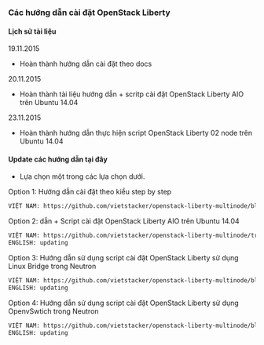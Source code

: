 ﻿### Các hướng dẫn cài đặt OpenStack Liberty

#### Lịch sử tài liệu
19.11.2015
- Hoàn thành hướng dẫn cài đặt theo docs

20.11.2015
- Hoàn thành tài liệu hướng dẫn + scritp cài đặt OpenStack Liberty AIO trên Ubuntu 14.04

23.11.2015
- Hoàn thành hướng dẫn thực hiện script OpenStack Liberty 02 node trên Ubuntu 14.04

#### Update các hướng dẫn tại đây
- Lựa chọn một trong các lựa chọn dưới.

Option 1: Hướng dẫn cài đặt theo kiểu step by step
```sh 
VIỆT NAM: https://github.com/vietstacker/openstack-liberty-multinode/blob/master/HuongDanCaiDat_OPenStack_Liberty_docs.md
```

Option 2:  dẫn + Script cài đặt OpenStack Liberty AIO trên Ubuntu 14.04
```sh
VIỆT NAM: https://github.com/vietstacker/openstack-liberty-multinode/tree/master/LIBERTY-U14.04-AIO
ENGLISH: updating
```

Option 3: Hướng dẫn sử dụng script cài đặt OpenStack Liberty sử dụng Linux Bridge trong Neutron
```sh
VIỆT NAM: https://github.com/vietstacker/openstack-liberty-multinode/blob/master/LIBERTY-U14.04-LB/README.md
ENGLISH: updating
```

Option 4: Hướng dẫn sử dụng script cài đặt OpenStack Liberty sử dụng OpenvSwtich trong Neutron
```sh
VIỆT NAM: https://github.com/vietstacker/openstack-liberty-multinode/blob/master/LIBERTY-U14.04-OVS/README.md
ENGLISH: updating
```